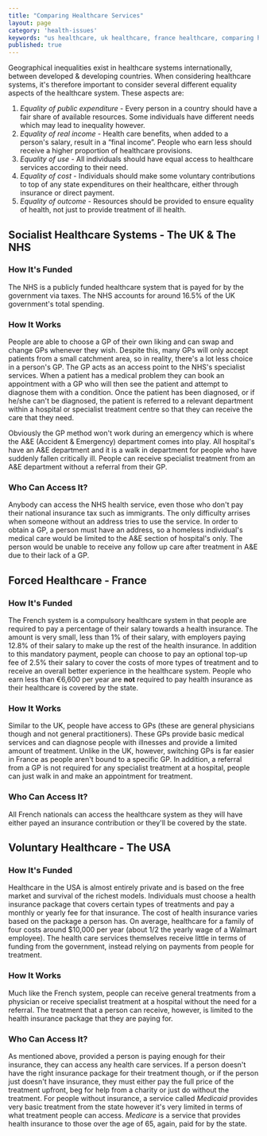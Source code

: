 ```yaml
---
title: "Comparing Healthcare Services"
layout: page
category: 'health-issues'
keywords: "us healthcare, uk healthcare, france healthcare, comparing healthcare, us vs uk healthcare, socialist healthcare, obamacare, uk vs france healthcare"
published: true
---
```


Geographical inequalities exist in healthcare systems internationally, between developed & developing countries. When considering healthcare systems, it's therefore important to consider several different equality aspects of the healthcare system. These aspects are: 

1. *Equality of public expenditure* - Every person in a country should have a fair share of available resources. Some individuals have different needs which may lead to inequality however.
2. *Equality of real income* - Health care benefits, when added to a person's salary, result in a “final income”. People who earn less should receive a higher proportion of healthcare provisions. 
3. *Equality of use* - All individuals should have equal access to healthcare services according to their need. 
4. *Equality of cost* - Individuals should make some voluntary contributions to top of any state expenditures on their healthcare, either through insurance or direct payment. 
5. *Equality of outcome* - Resources should be provided to ensure equality of health, not just to provide treatment of ill health. 

## Socialist Healthcare Systems - The UK & The NHS

### How It's Funded

The NHS is a publicly funded healthcare system that is payed for by the government via taxes. The NHS accounts for around 16.5% of the UK government's total spending.

### How It Works

People are able to choose a GP of their own liking and can swap and change GPs whenever they wish. Despite this, many GPs will only accept patients from a small catchment area, so in reality, there's a lot less choice in a person's GP. The GP acts as an access point to the NHS's specialist services. When a patient has a medical problem they can book an appointment with a GP who will then see the patient and attempt to diagnose them with a condition. Once the patient has been diagnosed, or if he/she can't be diagnosed, the patient is referred to a relevant department within a hospital or specialist treatment centre so that they can receive the care that they need. 

Obviously the GP method won't work during an emergency which is where the A&E (Accident & Emergency) department comes into play. All hospital's have an A&E department and it is a walk in department for people who have suddenly fallen critically ill. People can receive specialist treatment from an A&E department without a referral from their GP. 

### Who Can Access It?

Anybody can access the NHS health service, even those who don't pay their national insurance tax such as immigrants. The only difficulty arrises when someone without an address tries to use the service. In order to obtain a GP, a person must have an address, so a homeless individual's medical care would be limited to the A&E section of hospital's only. The person would be unable to receive any follow up care after treatment in A&E due to their lack of a GP. 

## Forced Healthcare - France

### How It's Funded

The French system is a compulsory healthcare system in that people are required to pay a percentage of their salary towards a health insurance. The amount is very small, less than 1% of their salary, with employers paying 12.8% of their salary to make up the rest of the health insurance. In addition to this mandatory payment, people can choose to pay an optional top-up fee of 2.5% their salary to cover the costs of more types of treatment and to receive an overall better experience in the healthcare system. People who earn less than €6,600 per year are **not** required to pay health insurance as their healthcare is covered by the state. 

### How It Works

Similar to the UK, people have access to GPs (these are general physicians though and not general practitioners). These GPs provide basic medical services and can diagnose people with illnesses and provide a limited amount of treatment. Unlike in the UK, however, switching GPs is far easier in France as people aren't bound to a specific GP. In addition, a referral from a GP is not required for any specialist treatment at a hospital, people can just walk in and make an appointment for treatment. 

### Who Can Access It?

All French nationals can access the healthcare system as they will have either payed an insurance contribution or they'll be covered by the state. 

## Voluntary Healthcare - The USA

### How It's Funded

Healthcare in the USA is almost entirely private and is based on the free market and survival of the richest models. Individuals must choose a health insurance package that covers certain types of treatments and pay a monthly or yearly fee for that insurance. The cost of health insurance varies based on the package a person has. On average, healthcare for a family of four costs around $10,000 per year (about 1/2 the yearly wage of a Walmart employee). The health care services themselves receive little in terms of funding from the government, instead relying on payments from people for treatment.

### How It Works

Much like the French system, people can receive general treatments from a physician or receive specialist treatment at a hospital without the need for a referral. The treatment that a person can receive, however, is limited to the health insurance package that they are paying for. 

### Who Can Access It?

As mentioned above, provided a person is paying enough for their insurance, they can access any health care services. If a person doesn't have the right insurance package for their treatment though, or if the person just doesn't have insurance, they must either pay the full price of the treatment upfront, beg for help from a charity or just do without the treatment. For people without insurance, a service called *Medicaid* provides very basic treatment from the state however it's very limited in terms of what treatment people can access. *Medicare* is a service that provides health insurance to those over the age of 65, again, paid for by the state. 